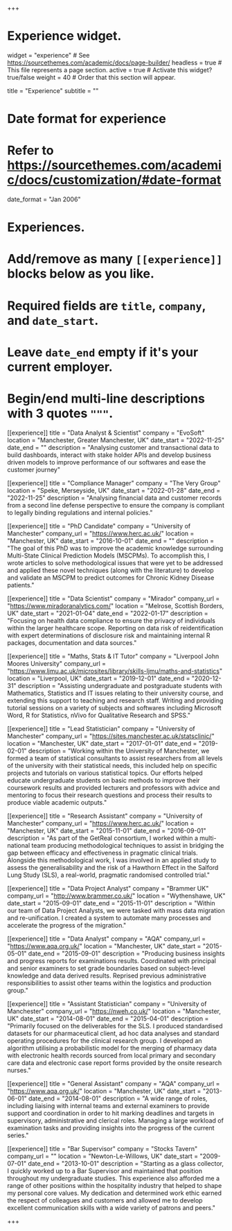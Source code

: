 +++
# Experience widget.
widget = "experience"  # See https://sourcethemes.com/academic/docs/page-builder/
headless = true  # This file represents a page section.
active = true  # Activate this widget? true/false
weight = 40  # Order that this section will appear.

title = "Experience"
subtitle = ""

# Date format for experience
#   Refer to https://sourcethemes.com/academic/docs/customization/#date-format
date_format = "Jan 2006"

# Experiences.
#   Add/remove as many `[[experience]]` blocks below as you like.
#   Required fields are `title`, `company`, and `date_start`.
#   Leave `date_end` empty if it's your current employer.
#   Begin/end multi-line descriptions with 3 quotes `"""`.

[[experience]]
  title = "Data Analyst & Scientist"
  company = "EvoSoft"
  location = "Manchester, Greater Manchester, UK"
  date_start = "2022-11-25"
  date_end = ""
  description = "Analysing customer and transactional data to build dashboards, interact with stake holder APIs and develop business driven models to improve performance of our softwares and ease the customer journey"


[[experience]]
  title = "Compliance Manager"
  company = "The Very Group"
  location = "Speke, Merseyside, UK"
  date_start = "2022-01-28"
  date_end = "2022-11-25"
  description = "Analysing financial data and customer records from a second line defense perspective to ensure the company is compliant to legally binding regulations and internal policies."

[[experience]]
  title = "PhD Candidate"
  company = "University of Manchester"
  company_url = "https://www.herc.ac.uk/"
  location = "Manchester, UK"
  date_start = "2016-10-01"
  date_end = ""
  description = "The goal of this PhD was to improve the academic knowledge surrounding Multi-State Clinical Prediction Models (MSCPMs). To accomplish this, I wrote articles to solve methodological issues that were yet to be addressed and applied these novel techniques (along with the literature) to develop and validate an MSCPM to predict outcomes for Chronic Kidney Disease patients."

[[experience]]
  title = "Data Scientist"
  company = "Mirador"
  company_url = "https://www.miradoranalytics.com/"
  location = "Melrose, Scottish Borders, UK"
  date_start = "2021-01-04"
  date_end = "2022-01-17"
  description = "Focusing on health data compliance to ensure the privacy of individuals within the larger healthcare scope. Reporting on data risk of reidentification with expert determinations of disclosure risk and maintaining internal R packages, documentation and data sources."

[[experience]]
  title = "Maths, Stats & IT Tutor"
  company = "Liverpool John Moores University"
  company_url = "https://www.ljmu.ac.uk/microsites/library/skills-ljmu/maths-and-statistics"
  location = "Liverpool, UK"
  date_start = "2019-12-01"
  date_end = "2020-12-31"
  description = "Assisting undergraduate and postgraduate students with Mathematics, Statistics and IT issues relating to their university course, and extending this support to teaching and research staff. Writing and providing tutorial sessions on a variety of subjects and softwares including Microsoft Word, R for Statistics, nVivo for Qualitative Research and SPSS."

[[experience]]
  title = "Lead Statistician"
  company = "University of Manchester"
  company_url = "https://sites.manchester.ac.uk/statsclinic/"
  location = "Manchester, UK"
  date_start = "2017-01-01"
  date_end = "2019-02-01"
  description = "Working within the University of Manchester, we formed a team of statistical consultants to assist researchers from all levels of the university with their statistical needs, this included help on specific projects and tutorials on various statistical topics. Our efforts helped educate undergraduate students on basic methods to improve their coursework results and provided lecturers and professors with advice and mentoring to focus their research questions and process their results to produce viable academic outputs."

[[experience]]
  title = "Research Assistant"
  company = "University of Manchester"
  company_url = "https://www.herc.ac.uk/"
  location = "Manchester, UK"
  date_start = "2015-11-01"
  date_end = "2016-09-01"
  description = "As part of the GetReal consortium, I worked within a multi-national team producing methodological techniques to assist in bridging the gap between efficacy and effectiveness in pragmatic clinical trials. Alongside this methodological work, I was involved in an applied study to assess the generalisability and the risk of a Hawthorn Effect in the Salford Lung Study (SLS), a real-world, pragmatic randomised controlled trial."

[[experience]]
  title = "Data Project Analyst"
  company = "Brammer UK"
  company_url = "http://www.brammer.co.uk/"
  location = "Wythenshawe, UK"
  date_start = "2015-09-01"
  date_end = "2015-11-01"
  description = "Within our team of Data Project Analysts, we were tasked with mass data migration and re-unification. I created a system to automate many processes and accelerate the progress of the migration."

[[experience]]
  title = "Data Analyst"
  company = "AQA"
  company_url = "https://www.aqa.org.uk/"
  location = "Manchester, UK"
  date_start = "2015-05-01"
  date_end = "2015-09-01"
  description = "Producing business insights and progress reports for examinations results. Coordinated with principal and senior examiners to set grade boundaries based on subject-level knowledge and data derived results. Reprised previous administrative responsibilities to assist other teams within the logistics and production group."

[[experience]]
  title = "Assistant Statistician"
  company = "University of Manchester"
  company_url = "https://nweh.co.uk/"
  location = "Manchester, UK"
  date_start = "2014-08-01"
  date_end = "2015-04-01"
  description = "Primarily focused on the deliverables for the SLS. I produced standardised datasets for our pharmaceutical client, ad hoc data analyses and standard operating procedures for the clinical research group. I developed an algorithm utilising a probabilistic model for the merging of pharmacy data with electronic health records sourced from local primary and secondary care data and electronic case report forms provided by the onsite research nurses."

[[experience]]
  title = "General Assistant"
  company = "AQA"
  company_url = "https://www.aqa.org.uk/"
  location = "Manchester, UK"
  date_start = "2013-06-01"
  date_end = "2014-08-01"
  description = "A wide range of roles, including liaising with internal teams and external examiners to provide support and coordination in order to hit marking deadlines and targets in supervisory, administrative and clerical roles. Managing a large workload of examination tasks and providing insights into the progress of the current series."

[[experience]]
  title = "Bar Supervisor"
  company = "Stocks Tavern"
  company_url = ""
  location = "Newton-Le-Willows, UK"
  date_start = "2009-07-01"
  date_end = "2013-10-01"
  description = "Starting as a glass collector, I quickly worked up to a Bar Supervisor and maintained that position throughout my undergraduate studies. This experience also afforded me a range of other positions within the hospitality industry that helped to shape my personal core values. My dedication and determined work ethic earned the respect of colleagues and customers and allowed me to develop excellent communication skills with a wide variety of patrons and peers."


+++
